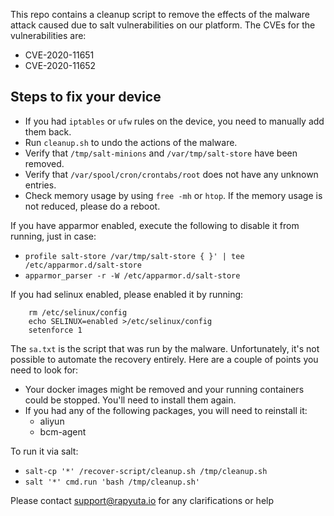 This repo contains a cleanup script to remove the effects of the malware attack caused due to salt vulnerabilities on our platform.
The CVEs for the vulnerabilities are: 
- CVE-2020-11651
- CVE-2020-11652

## Steps to fix your device

- If you had `iptables` or `ufw` rules on the device, you need to manually add them back.
- Run `cleanup.sh` to undo the actions of the malware. 
- Verify that `/tmp/salt-minions` and `/var/tmp/salt-store` have been removed.
- Verify that `/var/spool/cron/crontabs/root` does not have any unknown entries.
- Check memory usage by using `free -mh` or `htop`. If the memory usage is not reduced, please do a reboot.


If you have apparmor enabled, execute the following to disable it from running, just in case:

- `profile salt-store /var/tmp/salt-store { }' | tee /etc/apparmor.d/salt-store`
- `apparmor_parser -r -W /etc/apparmor.d/salt-store`

If you had selinux enabled, please enabled it by running:

```
    rm /etc/selinux/config
    echo SELINUX=enabled >/etc/selinux/config
    setenforce 1
```

The `sa.txt` is the script that was run by the malware. Unfortunately, it's not possible to automate the recovery entirely. Here are a couple of points you need to look for:
- Your docker images might be removed and your running containers could be stopped. You'll need to install them again. 
- If you had any of the following packages, you will need to reinstall it:
   - aliyun
   - bcm-agent


To run it via salt:

- `salt-cp '*' /recover-script/cleanup.sh /tmp/cleanup.sh`
- `salt '*' cmd.run 'bash /tmp/cleanup.sh'`


Please contact support@rapyuta.io for any clarifications or help
